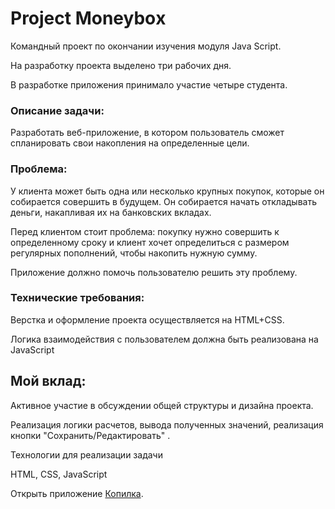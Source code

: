 # Project Moneyboх
Командный проект по окончании изучения модуля Java Script.

На разработку проекта выделено три рабочих дня.

В разработке приложения принимало участие четыре студента.

### Описание задачи:

Разработать веб-приложение, в котором пользователь сможет спланировать свои накопления на определенные цели.

### Проблема:

У клиента может быть одна или несколько крупных покупок, которые он собирается совершить в будущем. 
Он собирается начать откладывать деньги, накапливая их на банковских вкладах.

Перед клиентом стоит проблема: покупку нужно совершить к определенному сроку и клиент хочет определиться 
с размером регулярных пополнений, чтобы накопить нужную сумму.

Приложение должно помочь пользователю решить эту проблему.

### Технические требования:

Верстка и оформление проекта осуществляется на HTML+CSS.

Логика взаимодействия с пользователем должна быть реализована на JavaScript

## Мой вклад:

Активное участие в обсуждении общей структуры и дизайна проекта.

Реализация логики расчетов, вывода полученных значений, реализация кнопки "Сохранить/Редактировать" .

Технологии для реализации задачи

HTML, CSS, JavaScript

Открыть приложение [Копилка](https://ale-shadow-02.github.io/moneybox/).
